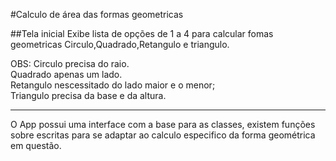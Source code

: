 #Calculo de área das formas geometricas

##Tela inicial
    Exibe lista de opções de 1 a 4 para calcular fomas geometricas
Circulo,Quadrado,Retangulo e triangulo.

OBS: Circulo precisa do raio.\
     Quadrado apenas um lado.\
     Retangulo nescessitado do lado maior e o menor;\
     Triangulo precisa da base e da altura.

---------

O App possui uma interface com a base para as classes, existem funções sobre escritas
para se adaptar ao calculo especifico da forma geométrica em questão.